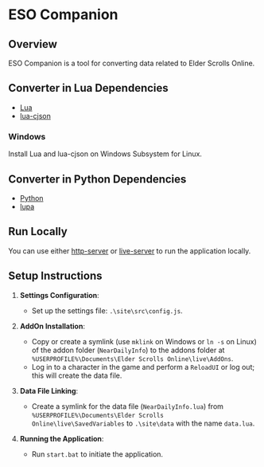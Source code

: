 # ESO Companion

## Overview

ESO Companion is a tool for converting data related to Elder Scrolls Online.

## Converter in Lua Dependencies

- [Lua](https://www.lua.org/download.html)
- [lua-cjson](https://luarocks.org/modules/openresty/lua-cjson)

### Windows

Install Lua and lua-cjson on Windows Subsystem for Linux.

## Converter in Python Dependencies

- [Python](https://www.python.org/downloads/)
- [lupa](https://pypi.org/project/lupa/)

## Run Locally

You can use either [http-server](https://www.npmjs.com/package/http-server) or [live-server](https://www.npmjs.com/package/live-server) to run the application locally.

## Setup Instructions

1. **Settings Configuration**:
   - Set up the settings file: `.\site\src\config.js`.

2. **AddOn Installation**:
   - Copy or create a symlink (use `mklink` on Windows or `ln -s` on Linux) of the addon folder (`NearDailyInfo`) to the addons folder at `%USERPROFILE%\Documents\Elder Scrolls Online\live\AddOns`.
   - Log in to a character in the game and perform a `ReloadUI` or log out; this will create the data file.

3. **Data File Linking**:
   - Create a symlink for the data file (`NearDailyInfo.lua`) from `%USERPROFILE%\Documents\Elder Scrolls Online\live\SavedVariables` to `.\site\data` with the name `data.lua`.

4. **Running the Application**:
   - Run `start.bat` to initiate the application.
